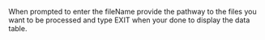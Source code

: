 When prompted to enter the fileName provide the pathway to the files you want to be processed
and type EXIT when your done to display the data table.
